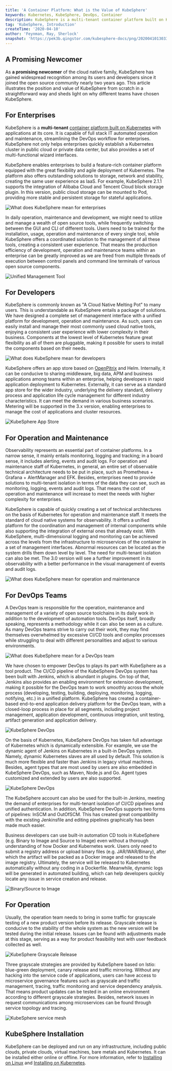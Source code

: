 ```yaml
---
title: 'A Container Platform: What is the Value of KubeSphere'
keywords: Kubernetes, KubeSphere, DevOps, Container
description: KubeSphere is a multi-tenant container platform built on Kubernetes with applications at its core. It is capable of full stack IT automated operation and maintenance, streamlining the DevOps workflow for enterprises.
tag: 'KubeSphere, Introduction'
createTime: '2020-04-10'
author: 'Feynman, Ray, Sherlock'
snapshot: 'https://pek3b.qingstor.com/kubesphere-docs/png/20200410130334.png'
---
```


## A Promising Newcomer

As **a promising newcomer** of the cloud native family, KubeSphere has gained widespread recognition among its users and developers since it joined the open source community nearly two years ago. This article illustrates the position and value of KubeSphere from scratch in a straightforward way and sheds light on why different teams have chosen KubeSphere.

## For Enterprises

KubeSphere is a **multi-tenant** [container platform built on Kubernetes](https://docs.kubesphere-carryon.top/) with applications at its core. It is capable of full stack IT automated operation and maintenance, streamlining the DevOps workflow for enterprises. KubeSphere not only helps enterprises quickly establish a Kubernetes cluster in public cloud or private data center, but also provides a set of multi-functional wizard interfaces.

KubeSphere enables enterprises to build a feature-rich container platform equipped with the great flexibility and agile deployment of Kubernetes. The platform also offers outstanding solutions to storage, network and stability, creating the same user experience as IaaS. For example, KubeSphere 2.1.1 supports the integration of Alibaba Cloud and Tencent Cloud block storage plugin. In this version, public cloud storage can be mounted to Pod, providing more stable and persistent storage for stateful applications.

![What does KubeSphere mean for enterprises](https://pek3b.qingstor.com/kubesphere-docs/png/20200410133408.png)

In daily operation, maintenance and development, we might need to utilize and manage a wealth of open source tools, while frequently switching between the GUI and CLI of different tools. Users need to be trained for the installation, usage, operation and maintenance of every single tool, while KubeSphere offers a coordinated solution to the management of all these tools, creating a consistent user experience. That means the production efficiency of development, operation and maintenance teams within an enterprise can be greatly improved as we are freed from multiple threads of execution between control panels and command line terminals of various open source components.

![Unified Management Tool](https://pek3b.qingstor.com/kubesphere-docs/png/20200410133506.png)

## For Developers

KubeSphere is commonly known as "A Cloud Native Melting Pot" to many users. This is understandable as KubeSphere entails a package of solutions. We have designed a complete set of management interface with a unified platform for development, operation and maintenance. As such, users can easily install and manage their most commonly used cloud native tools, enjoying a consistent user experience with lower complexity in their business. Components at the lowest level of Kubernetes feature great flexibility as all of them are pluggable, making it possible for users to install the components based on their needs.

![What does KubeSphere mean for developers](https://pek3b.qingstor.com/kubesphere-docs/png/20200410133832.png)

KubeSphere offers an app store based on [OpenPitrix](https://github.com/openpitrix/openpitrix) and Helm. Internally, it can be conducive to sharing middleware, big data, APM and business applications among teams within an enterprise, helping developers in rapid application deployment to Kubernetes. Externally, it can serve as a standard app store for the wider industry, underlying the delivery standard, delivery process and application life cycle management for different industry characteristics. It can meet the demand in various business scenarios. Metering will be supported in the 3.x version, enabling enterprises to manage the cost of applications and cluster resources.

![KubeSphere App Store](https://pek3b.qingstor.com/kubesphere-docs/png/20200410133902.png)

## For Operation and Maintenance

Observability represents an essential part of container platforms. In a narrow sense, it mainly entails monitoring, logging and tracking; in a board sense, it includes alerting, events and audit logs. For operation and maintenance staff of Kubernetes, in general, an entire set of observable technical architecture needs to be put in place, such as Prometheus + Grafana + AlertManager and EFK. Besides, enterprises need to provide solutions to multi-tenant isolation in terms of the data they can see, such as monitoring, logging, events and audit logs. That means the cost of operation and maintenance will increase to meet the needs with higher complexity for enterprises.

KubeSphere is capable of quickly creating a set of technical architectures on the basis of Kubernetes for operation and maintenance staff. It meets the standard of cloud native systems for observability. It offers a unified platform for the coordination and management of internal components while also supporting the integration of external ones that already exist. With KubeSphere, multi-dimensional logging and monitoring can be achieved across the levels from the infrastructure to microservices of the container in a set of management interfaces. Abnormal resources can be located as the system drills them down level by level. The need for multi-tenant isolation can also be met. The 3.0 version will see a further improvement in its observability with a better performance in the visual management of events and audit logs.

![What does KubeSphere mean for operation and maintenance](https://pek3b.qingstor.com/kubesphere-docs/png/20200410133938.png)

## For DevOps Teams

A DevOps team is responsible for the operation, maintenance and management of a variety of open source toolchains in its daily work in addition to the development of automation tools. DevOps itself, broadly speaking, represents a methodology while it can also be seen as a culture. As many DevOps teams strive to carry out their work, they may find themselves overwhelmed by excessive CI/CD tools and complex processes while struggling to deal with different personalities and adjust to various environments.

![What does KubeSphere mean for a DevOps team](https://pek3b.qingstor.com/kubesphere-docs/png/20200410134006.png)

We have chosen to empower DevOps to plays its part with KubeSphere as a tool product. The CI/CD pipeline of the KubeSphere DevOps system has been built with Jenkins, which is abundant in plugins. On top of that, Jenkins also provides an enabling environment for extension development, making it possible for the DevOps team to work smoothly across the whole process (developing, testing, building, deploying, monitoring, logging, notifying, etc.) in a unified platform. KubeSphere has created a container-based end-to-end application delivery platform for the DevOps team, with a closed-loop process in place for all segments, including project management, application development, continuous integration, unit testing, artifact generation and application delivery.

![KubeSphere DevOps](https://pek3b.qingstor.com/kubesphere-docs/png/20200410134030.png)

On the basis of Kubernetes, KubeSphere DevOps has taken full advantage of Kubernetes which is dynamically extensible. For example, we use the dynamic agent of Jenkins on Kubernetes in a built-in DevOps system. Namely, dynamic Kubernetes slaves are all used by default. This solution is much more flexible and faster than Jenkins in legacy virtual machines. Besides, agent types that are most used by users are also embedded in KubeSphere DevOps, such as Maven, Node.js and Go. Agent types customized and extended by users are also supported.

![KubeSphere DevOps](https://pek3b.qingstor.com/kubesphere-docs/png/20200410134046.png)

The KubeSphere account can also be used for the built-in Jenkins, meeting the demand of enterprises for multi-tenant isolation of CI/CD pipelines and unified authentication. In addition, KubeSphere DevOps supports two forms of pipelines: InSCM and OutOfSCM. This has created great compatibility with the existing Jenkinsfile and editing pipelines graphically has been made much easier.

Business developers can use built-in automation CD tools in KubeSphere (e.g. Binary to Image and Source to Image) even without a thorough understanding of how Docker and Kubernetes work. Users only need to submit a registry address or upload binary files (e.g. JAR/WAR/Binary), after which the artifact will be packed as a Docker image and released to the image registry. Ultimately, the service will be released to Kubernetes automatically without any coding in a Dockerfile. Meanwhile, dynamic logs will be generated in automated building, which can help developers quickly locate any issue in service creation and release.

![Binary/Source to Image](https://pek3b.qingstor.com/kubesphere-docs/png/20200410134220.png)

## For Operation

Usually, the operation team needs to bring in some traffic for grayscale testing of a new product version before its release. Grayscale release is conducive to the stability of the whole system as the new version will be tested during the initial release. Issues can be found with adjustments made at this stage, serving as a way for product feasibility test with user feedback collected as well.

![KubeSphere Grayscale Release](https://pek3b.qingstor.com/kubesphere-docs/png/20200410134244.png)

Three grayscale strategies are provided by KubeSphere based on Istio: blue-green deployment, canary release and traffic mirroring. Without any hacking into the service code of applications, users can have access to microservice governance features such as grayscale and traffic management, tracing, traffic monitoring and service dependency analysis. That means product updates can be tested in an online environment according to different grayscale strategies. Besides, network issues in request communications among microservices can be found through service topology and tracing.

![KubeSphere service mesh](https://pek3b.qingstor.com/kubesphere-docs/png/20200410134326.png)

## KubeSphere Installation

KubeSphere can be deployed and run on any infrastructure, including public clouds, private clouds, virtual machines, bare metals and Kubernetes. It can be installed either online or offline. For more information, refer to [Installing on Linux](https://docs.kubesphere-carryon.top/docs/installing-on-linux/) and [Installing on Kubernetes](https://docs.kubesphere-carryon.top/docs/installing-on-kubernetes/).
